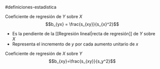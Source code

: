 #definiciones-estadistica 

Coeficiente de regresión de $Y$ sobre $X$
$$b_{yx} = \frac{s_{xy}}{s_{x}^2}$$
- Es la pendiente de la [[Regresión lineal|recta de regresión]] de $Y$ sobre $X$
- Representa el incremento de $y$ por cada aumento unitario de $x$

Coeficiente de regresión de $X$ sobre $Y$
$$b_{xy}=\frac{s_{xy}}{s_y^2}$$